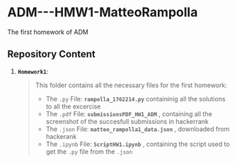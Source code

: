 # ADM---HMW1-MatteoRampolla
The first homework of ADM 

## Repository Content

1. __`Homework1`__: 

	> This folder contains all the necessary files for the first homework:
	> - The `.py`     File: __`rampolla_1762214.py`__ containinig all the solutions to all the excercise
	> - The `.pdf`    File: __`submissionsPDF_HW1_ADM`__ , containing all the screenshot of the succesfull submissions in hackerrank
	> - The `.json`   File: __`matteo_rampolla1_data.json`__ , downloaded from hackerank
	> - The `.ipynb`  File: __`ScriptHW1.ipynb`__ , containing the script used to get the `.py` file from the `.json`
